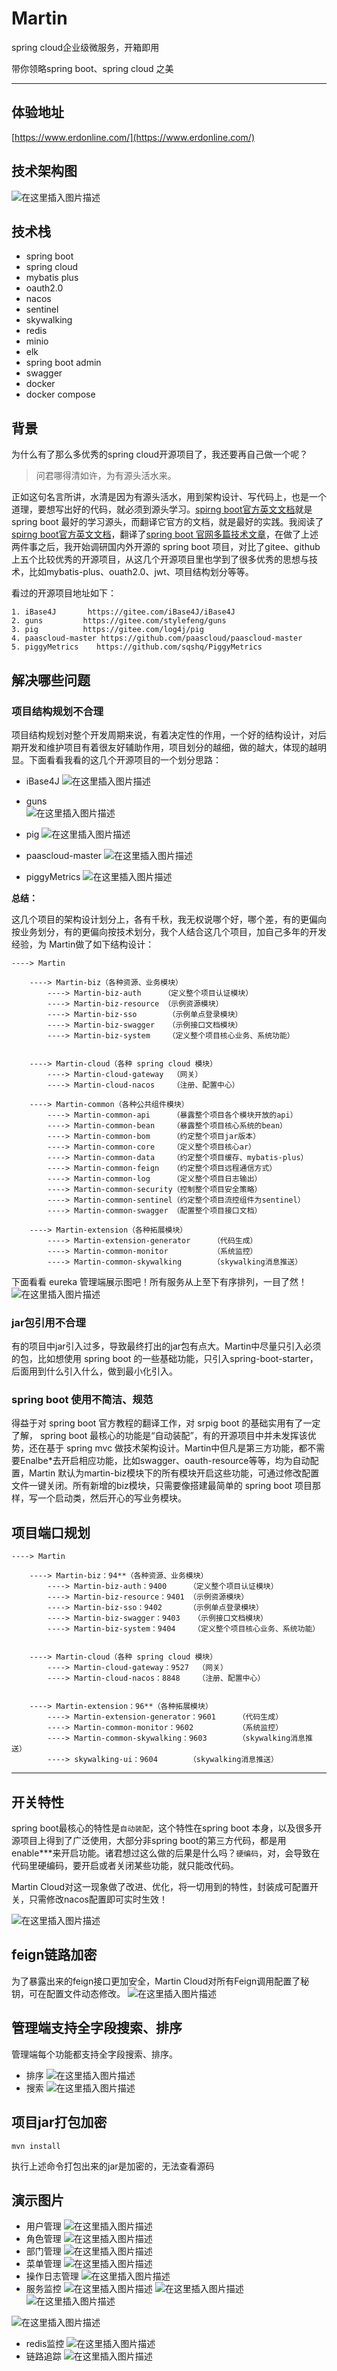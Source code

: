 # Martin
spring cloud企业级微服务，开箱即用

带你领略spring boot、spring cloud 之美

----
## 体验地址
[https://www.erdonline.com/](https://www.erdonline.com/)


## 技术架构图
![在这里插入图片描述](https://img-blog.csdnimg.cn/20210309181517227.png?x-oss-process=image/watermark,type_ZmFuZ3poZW5naGVpdGk,shadow_10,text_aHR0cHM6Ly9ibG9nLmNzZG4ubmV0L3FxXzMwMDU0OTYx,size_16,color_FFFFFF,t_70#pic_center)
## 技术栈
- spring boot
- spring cloud
- mybatis plus
- oauth2.0
- nacos
- sentinel
- skywalking
- redis
- minio
- elk
- spring boot admin
- swagger
- docker
- docker compose

## 背景
为什么有了那么多优秀的spring cloud开源项目了，我还要再自己做一个呢？

> 问君哪得清如许，为有源头活水来。

正如这句名言所讲，水清是因为有源头活水，用到架构设计、写代码上，也是一个道理，要想写出好的代码，就必须到源头学习。[spirng boot官方英文文档](https://spring.io/projects/spring-boot#learn)就是 spring boot 最好的学习源头，而翻译它官方的文档，就是最好的实践。我阅读了[spirng boot官方英文文档](https://spring.io/projects/spring-boot#learn)，翻译了[spring boot 官网多篇技术文章](https://blog.csdn.net/qq_30054961/article/category/8016817)，在做了上述两件事之后，我开始调研国内外开源的 spring boot 项目，对比了gitee、github上五个比较优秀的开源项目，从这几个开源项目里也学到了很多优秀的思想与技术，比如mybatis-plus、ouath2.0、jwt、项目结构划分等等。

看过的开源项目地址如下：

    1. iBase4J       https://gitee.com/iBase4J/iBase4J
    2. guns         https://gitee.com/stylefeng/guns 
    3. pig          https://gitee.com/log4j/pig
    4. paascloud-master https://github.com/paascloud/paascloud-master
    5. piggyMetrics    https://github.com/sqshq/PiggyMetrics


## 解决哪些问题 

### 项目结构规划不合理
项目结构规划对整个开发周期来说，有着决定性的作用，一个好的结构设计，对后期开发和维护项目有着很友好辅助作用，项目划分的越细，做的越大，体现的越明显。下面看看我看的这几个开源项目的一个划分思路：

 - iBase4J
 ![在这里插入图片描述](https://img-blog.csdnimg.cn/20190729143354718.png?x-oss-process=image/watermark,type_ZmFuZ3poZW5naGVpdGk,shadow_10,text_aHR0cHM6Ly9ibG9nLmNzZG4ubmV0L3FxXzMwMDU0OTYx,size_16,color_FFFFFF,t_70)
 - guns         
 ![在这里插入图片描述](https://img-blog.csdnimg.cn/20190729143530857.png?x-oss-process=image/watermark,type_ZmFuZ3poZW5naGVpdGk,shadow_10,text_aHR0cHM6Ly9ibG9nLmNzZG4ubmV0L3FxXzMwMDU0OTYx,size_16,color_FFFFFF,t_70)
 - pig
 ![在这里插入图片描述](https://img-blog.csdnimg.cn/20190729143839281.png?x-oss-process=image/watermark,type_ZmFuZ3poZW5naGVpdGk,shadow_10,text_aHR0cHM6Ly9ibG9nLmNzZG4ubmV0L3FxXzMwMDU0OTYx,size_16,color_FFFFFF,t_70)
 - paascloud-master 
 ![在这里插入图片描述](https://img-blog.csdnimg.cn/20190729144124178.png?x-oss-process=image/watermark,type_ZmFuZ3poZW5naGVpdGk,shadow_10,text_aHR0cHM6Ly9ibG9nLmNzZG4ubmV0L3FxXzMwMDU0OTYx,size_16,color_FFFFFF,t_70)
 
 - piggyMetrics
 ![在这里插入图片描述](https://img-blog.csdnimg.cn/20190729144048716.png?x-oss-process=image/watermark,type_ZmFuZ3poZW5naGVpdGk,shadow_10,text_aHR0cHM6Ly9ibG9nLmNzZG4ubmV0L3FxXzMwMDU0OTYx,size_16,color_FFFFFF,t_70)

**总结：**

这几个项目的架构设计划分上，各有千秋，我无权说哪个好，哪个差，有的更偏向按业务划分，有的更偏向按技术划分，我个人结合这几个项目，加自己多年的开发经验，为 Martin做了如下结构设计：

    ----> Martin
    
	    ----> Martin-biz（各种资源、业务模块）
	        ----> Martin-biz-auth     （定义整个项目认证模块）
	        ----> Martin-biz-resource （示例资源模块）
	        ----> Martin-biz-sso       （示例单点登录模块）
	        ----> Martin-biz-swagger   （示例接口文档模块）
	        ----> Martin-biz-system    （定义整个项目核心业务、系统功能）
	       
	
	    ----> Martin-cloud（各种 spring cloud 模块）
	        ----> Martin-cloud-gateway  （网关）
	        ----> Martin-cloud-nacos    （注册、配置中心）
	
	    ----> Martin-common（各种公共组件模块）
	        ----> Martin-common-api     （暴露整个项目各个模块开放的api）
	        ----> Martin-common-bean    （暴露整个项目核心系统的bean）
	        ----> Martin-common-bom     （约定整个项目jar版本）
	        ----> Martin-common-core    （定义整个项目核心ar）
	        ----> Martin-common-data    （约定整个项目缓存、mybatis-plus）
	        ----> Martin-common-feign   （约定整个项目远程通信方式）
	        ----> Martin-common-log     （定义整个项目日志输出）
	        ----> Martin-common-security（控制整个项目安全策略）
	        ----> Martin-common-sentinel（约定整个项目流控组件为sentinel）
	        ----> Martin-common-swagger （配置整个项目接口文档）
	
	    ----> Martin-extension（各种拓展模块）
	        ----> Martin-extension-generator     （代码生成）
	        ----> Martin-common-monitor          （系统监控）
	        ----> Martin-common-skywalking       （skywalking消息推送）

	        
	        
下面看看 eureka 管理端展示图吧！所有服务从上至下有序排列，一目了然！
![在这里插入图片描述](https://img-blog.csdnimg.cn/20190729172614736.png?x-oss-process=image/watermark,type_ZmFuZ3poZW5naGVpdGk,shadow_10,text_aHR0cHM6Ly9ibG9nLmNzZG4ubmV0L3FxXzMwMDU0OTYx,size_16,color_FFFFFF,t_70)

### jar包引用不合理
有的项目中jar引入过多，导致最终打出的jar包有点大。Martin中尽量只引入必须的包，比如想使用 spring boot 的一些基础功能，只引入spring-boot-starter，后面用到什么引入什么，做到最小化引入。
### spring boot 使用不简洁、规范
得益于对 spring boot 官方教程的翻译工作，对 srpig boot 的基础实用有了一定了解， spring boot 最核心的功能是“自动装配”，有的开源项目中并未发挥该优势，还在基于 spring mvc 做技术架构设计。Martin中但凡是第三方功能，都不需要Enalbe*去开启相应功能，比如swagger、oauth-resource等等，均为自动配置，Martin 默认为martin-biz模块下的所有模块开启这些功能，可通过修改配置文件一键关闭。所有新增的biz模块，只需要像搭建最简单的 spring boot 项目那样，写一个启动类，然后开心的写业务模块。
## 项目端口规划
    ----> Martin
    
	    ----> Martin-biz：94**（各种资源、业务模块）
	        ----> Martin-biz-auth：9400     （定义整个项目认证模块）
	        ----> Martin-biz-resource：9401 （示例资源模块）
	        ----> Martin-biz-sso：9402      （示例单点登录模块）
	        ----> Martin-biz-swagger：9403   （示例接口文档模块）
	        ----> Martin-biz-system：9404    （定义整个项目核心业务、系统功能）
	       
	
	    ----> Martin-cloud（各种 spring cloud 模块）
	        ----> Martin-cloud-gateway：9527  （网关）
	        ----> Martin-cloud-nacos：8848    （注册、配置中心）
	
	
	    ----> Martin-extension：96**（各种拓展模块）
	        ----> Martin-extension-generator：9601     （代码生成）
	        ----> Martin-common-monitor：9602          （系统监控）
	        ----> Martin-common-skywalking：9603       （skywalking消息推送）
	        ----> skywalking-ui：9604       （skywalking消息推送）
	        
----

## 开关特性
spring boot最核心的特性是`自动装配`，这个特性在spring boot 本身，以及很多开源项目上得到了广泛使用，大部分非spring boot的第三方代码，都是用enable***来开启功能。诸君想过这么做的后果是什么吗？`硬编码`，对，会导致在代码里硬编码，要开启或者关闭某些功能，就只能改代码。

Martin Cloud对这一现象做了改进、优化，将一切用到的特性，封装成可配置开关，只需修改nacos配置即可实时生效！

![在这里插入图片描述](https://img-blog.csdnimg.cn/20210309175047442.png?x-oss-process=image/watermark,type_ZmFuZ3poZW5naGVpdGk,shadow_10,text_aHR0cHM6Ly9ibG9nLmNzZG4ubmV0L3FxXzMwMDU0OTYx,size_16,color_FFFFFF,t_70)

## feign链路加密
为了暴露出来的feign接口更加安全，Martin Cloud对所有Feign调用配置了秘钥，可在配置文件动态修改。
![在这里插入图片描述](https://img-blog.csdnimg.cn/2021030917521956.png?x-oss-process=image/watermark,type_ZmFuZ3poZW5naGVpdGk,shadow_10,text_aHR0cHM6Ly9ibG9nLmNzZG4ubmV0L3FxXzMwMDU0OTYx,size_16,color_FFFFFF,t_70)
## 管理端支持全字段搜索、排序
管理端每个功能都支持全字段搜索、排序。

- 排序
![在这里插入图片描述](https://img-blog.csdnimg.cn/20210309182430573.png)
- 搜索
![在这里插入图片描述](https://img-blog.csdnimg.cn/20210309182455541.png?x-oss-process=image/watermark,type_ZmFuZ3poZW5naGVpdGk,shadow_10,text_aHR0cHM6Ly9ibG9nLmNzZG4ubmV0L3FxXzMwMDU0OTYx,size_16,color_FFFFFF,t_70)


## 项目jar打包加密
```shell
mvn install
```
执行上述命令打包出来的jar是加密的，无法查看源码

## 演示图片
- 用户管理
![在这里插入图片描述](https://img-blog.csdnimg.cn/20210309182043536.png?x-oss-process=image/watermark,type_ZmFuZ3poZW5naGVpdGk,shadow_10,text_aHR0cHM6Ly9ibG9nLmNzZG4ubmV0L3FxXzMwMDU0OTYx,size_16,color_FFFFFF,t_70)
- 角色管理
![在这里插入图片描述](https://img-blog.csdnimg.cn/20210309182107326.png?x-oss-process=image/watermark,type_ZmFuZ3poZW5naGVpdGk,shadow_10,text_aHR0cHM6Ly9ibG9nLmNzZG4ubmV0L3FxXzMwMDU0OTYx,size_16,color_FFFFFF,t_70)
- 部门管理
![在这里插入图片描述](https://img-blog.csdnimg.cn/20210309182135418.png?x-oss-process=image/watermark,type_ZmFuZ3poZW5naGVpdGk,shadow_10,text_aHR0cHM6Ly9ibG9nLmNzZG4ubmV0L3FxXzMwMDU0OTYx,size_16,color_FFFFFF,t_70)
- 菜单管理
![在这里插入图片描述](https://img-blog.csdnimg.cn/20210309182153250.png?x-oss-process=image/watermark,type_ZmFuZ3poZW5naGVpdGk,shadow_10,text_aHR0cHM6Ly9ibG9nLmNzZG4ubmV0L3FxXzMwMDU0OTYx,size_16,color_FFFFFF,t_70)
- 操作日志管理
![在这里插入图片描述](https://img-blog.csdnimg.cn/20210309182210870.png?x-oss-process=image/watermark,type_ZmFuZ3poZW5naGVpdGk,shadow_10,text_aHR0cHM6Ly9ibG9nLmNzZG4ubmV0L3FxXzMwMDU0OTYx,size_16,color_FFFFFF,t_70)
- 服务监控
![在这里插入图片描述](https://img-blog.csdnimg.cn/20210309182232259.png?x-oss-process=image/watermark,type_ZmFuZ3poZW5naGVpdGk,shadow_10,text_aHR0cHM6Ly9ibG9nLmNzZG4ubmV0L3FxXzMwMDU0OTYx,size_16,color_FFFFFF,t_70)
![在这里插入图片描述](https://img-blog.csdnimg.cn/20210309183129849.png?x-oss-process=image/watermark,type_ZmFuZ3poZW5naGVpdGk,shadow_10,text_aHR0cHM6Ly9ibG9nLmNzZG4ubmV0L3FxXzMwMDU0OTYx,size_16,color_FFFFFF,t_70)
![在这里插入图片描述](https://img-blog.csdnimg.cn/2021030918330249.png?x-oss-process=image/watermark,type_ZmFuZ3poZW5naGVpdGk,shadow_10,text_aHR0cHM6Ly9ibG9nLmNzZG4ubmV0L3FxXzMwMDU0OTYx,size_16,color_FFFFFF,t_70)


![在这里插入图片描述](https://img-blog.csdnimg.cn/2021030918320783.png?x-oss-process=image/watermark,type_ZmFuZ3poZW5naGVpdGk,shadow_10,text_aHR0cHM6Ly9ibG9nLmNzZG4ubmV0L3FxXzMwMDU0OTYx,size_16,color_FFFFFF,t_70)


- redis监控
![在这里插入图片描述](https://img-blog.csdnimg.cn/20210309182248794.png?x-oss-process=image/watermark,type_ZmFuZ3poZW5naGVpdGk,shadow_10,text_aHR0cHM6Ly9ibG9nLmNzZG4ubmV0L3FxXzMwMDU0OTYx,size_16,color_FFFFFF,t_70)
- 链路追踪
![在这里插入图片描述](https://img-blog.csdnimg.cn/20210309182307970.png?x-oss-process=image/watermark,type_ZmFuZ3poZW5naGVpdGk,shadow_10,text_aHR0cHM6Ly9ibG9nLmNzZG4ubmV0L3FxXzMwMDU0OTYx,size_16,color_FFFFFF,t_70)

